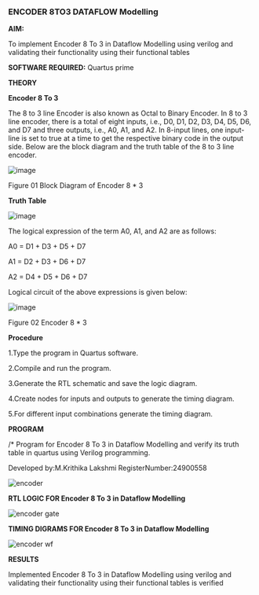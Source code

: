 ### ENCODER 8TO3 DATAFLOW Modelling

**AIM:**

To implement  Encoder 8 To 3 in Dataflow Modelling using verilog and validating their functionality using their functional tables

**SOFTWARE REQUIRED:** Quartus prime

**THEORY**

**Encoder 8 To 3**

The 8 to 3 line Encoder is also known as Octal to Binary Encoder. In 8 to 3 line encoder, there is a total of eight inputs, i.e., D0, D1, D2, D3, D4, D5, D6, and D7 and three outputs, i.e., A0, A1, and A2. In 8-input lines, one input-line is set to true at a time to get the respective binary code in the output side. Below are the block diagram and the truth table of the 8 to 3 line encoder.

![image](https://github.com/naavaneetha/ENCODER8TO3DATAFLOW/assets/154305477/0bc242c1-eb9e-4c47-afe5-30428470efc3)

Figure 01  Block Diagram of Encoder 8 * 3

**Truth Table**

![image](https://github.com/naavaneetha/ENCODER8TO3DATAFLOW/assets/154305477/35496b14-ae6e-4cd1-9abd-d6736b576575)

The logical expression of the term A0, A1, and A2 are as follows:

A0 = D1 + D3 + D5 + D7

A1 = D2 + D3 + D6 + D7

A2 = D4 + D5 + D6 + D7

Logical circuit of the above expressions is given below:

![image](https://github.com/naavaneetha/ENCODER8TO3DATAFLOW/assets/154305477/95acaee6-c873-4c75-89eb-ef09fb158053)

Figure 02  Encoder 8 * 3

**Procedure**

1.Type the program in Quartus software.

2.Compile and run the program.

3.Generate the RTL schematic and save the logic diagram.

4.Create nodes for inputs and outputs to generate the timing diagram.

5.For different input combinations generate the timing diagram.



**PROGRAM**

/* Program for Encoder 8 To 3 in Dataflow Modelling and verify its truth table in quartus using Verilog programming. 

Developed by:M.Krithika Lakshmi
RegisterNumber:24900558

![encoder](https://github.com/user-attachments/assets/4eebb225-64c7-4174-bd8b-4d65afef8061)



**RTL LOGIC FOR Encoder 8 To 3 in Dataflow Modelling**

![encoder gate](https://github.com/user-attachments/assets/26feec25-a1c8-474c-8534-f064e1a6cac9)


**TIMING DIGRAMS FOR Encoder 8 To 3 in Dataflow Modelling**

![encoder wf](https://github.com/user-attachments/assets/8a92110a-f1fd-4276-b4fb-3f734cbbd488)


**RESULTS**

Implemented  Encoder 8 To 3 in Dataflow Modelling using verilog and validating their functionality using their functional tables is verified



